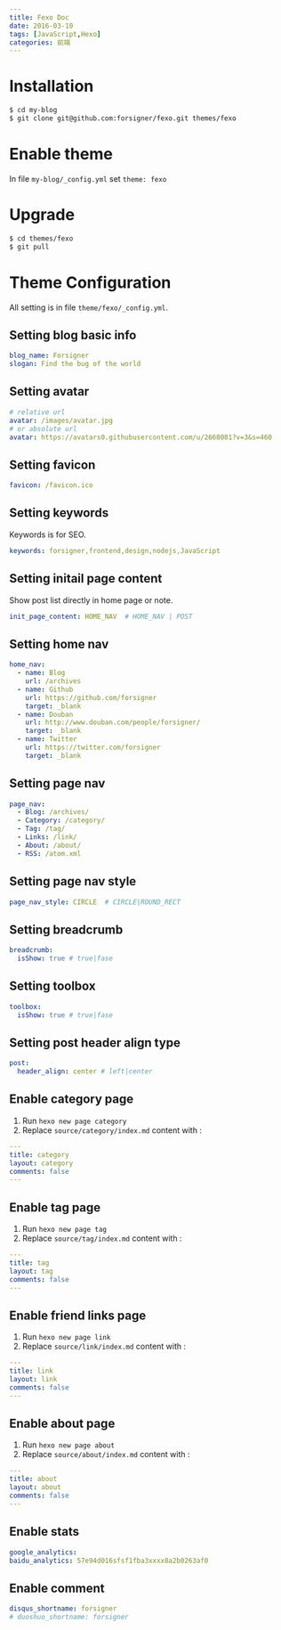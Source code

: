 ```yaml
---
title: Fexo Doc
date: 2016-03-10
tags: [JavaScript,Hexo]
categories: 前端
---
```


# Installation

```bash
$ cd my-blog
$ git clone git@github.com:forsigner/fexo.git themes/fexo
```

# Enable theme

In file `my-blog/_config.yml` set `theme: fexo`


# Upgrade

```bash
$ cd themes/fexo
$ git pull
```

# Theme Configuration

All setting is in file `theme/fexo/_config.yml`.

## Setting blog basic info

```yml
blog_name: Forsigner
slogan: Find the bug of the world

```

## Setting avatar

``` yml
# relative url
avatar: /images/avatar.jpg
# or absolute url
avatar: https://avatars0.githubusercontent.com/u/2668081?v=3&s=460
```

## Setting favicon

``` yml
favicon: /favicon.ico
```

## Setting keywords

Keywords is for SEO.

```yml
keywords: forsigner,frontend,design,nodejs,JavaScript
```

## Setting initail page content

Show post list directly in home page or note.

```yml
init_page_content: HOME_NAV  # HOME_NAV | POST
```

## Setting home nav

```yml
home_nav:
  - name: Blog
    url: /archives
  - name: Github
    url: https://github.com/forsigner
    target: _blank
  - name: Douban
    url: http://www.douban.com/people/forsigner/
    target: _blank
  - name: Twitter
    url: https://twitter.com/forsigner
    target: _blank

```

## Setting page nav

```yml
page_nav:
  - Blog: /archives/
  - Category: /category/
  - Tag: /tag/
  - Links: /link/
  - About: /about/
  - RSS: /atom.xml
```

## Setting page nav style

```yml
page_nav_style: CIRCLE  # CIRCLE|ROUND_RECT
```

## Setting breadcrumb

```yml
breadcrumb:
  isShow: true # true|fase
```

## Setting toolbox

```yml
toolbox:
  isShow: true # true|fase
```

## Setting post header align type

```yml
post:
  header_align: center # left|center
```

## Enable category page

1. Run `hexo new page category`
2. Replace `source/category/index.md` content with :

```yml
---
title: category
layout: category
comments: false
---
```

## Enable tag page

1. Run `hexo new page tag`
2. Replace `source/tag/index.md` content with :

```yml
---
title: tag
layout: tag
comments: false
---
```

## Enable friend links page

1. Run `hexo new page link`
2. Replace `source/link/index.md` content with :

```yml
---
title: link
layout: link
comments: false
---
```

## Enable about page

1. Run `hexo new page about`
2. Replace `source/about/index.md` content with :

```yml
---
title: about
layout: about
comments: false
---
```

## Enable stats

```yml
google_analytics:
baidu_analytics: 57e94d016sfsf1fba3xxxx8a2b0263af0
```

## Enable comment

```yml
disqus_shortname: forsigner
# duoshuo_shortname: forsigner
```
